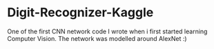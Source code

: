 # Digit-Recognizer-Kaggle
One of the first CNN network code I wrote when i first started learning Computer Vision. The network was modelled around AlexNet :)
